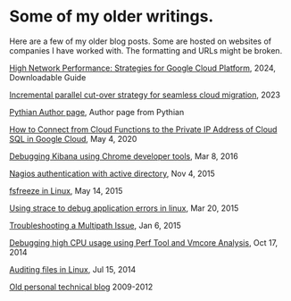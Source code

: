 # Some of my older writings.

Here are a few of my older blog posts. Some are hosted on websites of companies I have worked with. The formatting and URLs might be broken.

[High Network Performance: Strategies for Google Cloud Platform](https://hoverture.com/blog/high-network-performance-strategies-for-google-cloud-platform/), 2024, Downloadable Guide

[Incremental parallel cut-over strategy for seamless cloud migration](https://hoverture.com/blog/incremental-parallel-cut-over-strategy-for-seamless-cloud-migration/), 2023

[Pythian Author page](https://www.pythian.com/blog/technical-track/author/minto-joseph), Author page from Pythian

[How to Connect from Cloud Functions to the Private IP Address of Cloud SQL in Google Cloud](https://www.pythian.com/blog/technical-track/how-to-connect-from-cloud-functions-to-the-private-ip-address-of-cloud-sql-in-google-cloud), May 4, 2020

[Debugging Kibana using Chrome developer tools](https://www.pythian.com/blog/technical-track/debugging-kibana-using-chrome-developer-tools), Mar 8, 2016

[Nagios authentication with active directory](https://www.pythian.com/blog/technical-track/nagios-authentication-active-directory), Nov 4, 2015

[fsfreeze in Linux](https://www.pythian.com/blog/technical-track/fsfreeze-in-linux), May 14, 2015

[Using strace to debug application errors in linux](https://www.pythian.com/blog/technical-track/using-strace-to-debug-application-errors-in-linux), Mar 20, 2015

[Troubleshooting a Multipath Issue](https://www.pythian.com/blog/technical-track/troubleshooting-a-multipath-issue), Jan 6, 2015

[Debugging high CPU usage using Perf Tool and Vmcore Analysis](https://www.pythian.com/blog/technical-track/debugging-high-cpu-usage-using-perf-tool-and-vmcore-analysis), Oct 17, 2014

[Auditing files in Linux](https://www.pythian.com/blog/technical-track/auditing-files-in-linux), Jul 15, 2014

[Old personal technical blog](https://mintojoseph.blogspot.com/) 2009-2012

